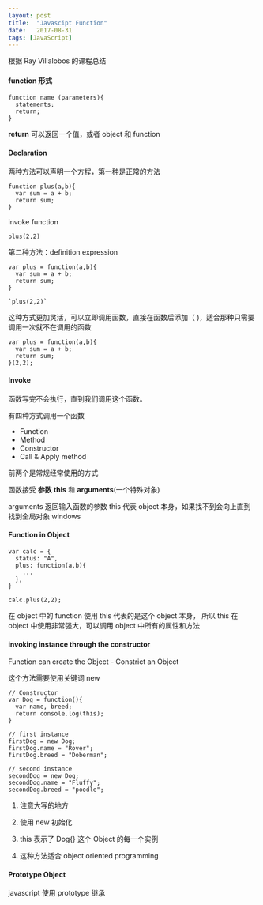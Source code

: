 ```yaml
---
layout: post
title:  "Javascipt Function"
date:   2017-08-31
tags: [JavaScript]
---
```


根据 Ray Villalobos 的课程总结

#### function 形式

```
function name (parameters){
  statements;
  return;
}
```
**return** 可以返回一个值，或者 object 和 function


#### Declaration

两种方法可以声明一个方程，第一种是正常的方法

```
function plus(a,b){
  var sum = a + b;
  return sum;
}
```
invoke function

`plus(2,2)`


第二种方法：definition expression

```
var plus = function(a,b){
  var sum = a + b;
  return sum;
}

`plus(2,2)`
```
这种方式更加灵活，可以立即调用函数，直接在函数后添加（ )，适合那种只需要调用一次就不在调用的函数

```
var plus = function(a,b){
  var sum = a + b;
  return sum;
}(2,2);
```
#### Invoke

函数写完不会执行，直到我们调用这个函数。

有四种方式调用一个函数
- Function
- Method
- Constructor
- Call & Apply method

前两个是常规经常使用的方式

函数接受 **参数** **this** 和 **arguments**(一个特殊对象)

arguments 返回输入函数的参数
this 代表 object 本身，如果找不到会向上直到找到全局对象 windows

#### Function in Object

```
var calc = {
  status: "A",
  plus: function(a,b){
    ...
  },
}

calc.plus(2,2);
```
在 object 中的 function 使用 this 代表的是这个 object 本身， 所以 this 在 object 中使用非常强大，可以调用 object 中所有的属性和方法

#### invoking instance through the constructor

Function can create the Object - Constrict an Object

这个方法需要使用关键词 new

```
// Constructor
var Dog = function(){
  var name, breed;
  return console.log(this);
}

// first instance
firstDog = new Dog;
firstDog.name = "Rover";
firstDog.breed = "Doberman";

// second instance
secondDog = new Dog;
secondDog.name = "Fluffy";
secondDog.breed = "poodle";
```
1. 注意大写的地方

2. 使用 new 初始化

3. this 表示了 Dog{} 这个 Object 的每一个实例

4. 这种方法适合 object oriented programming

#### Prototype Object

javascript 使用 prototype 继承
